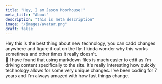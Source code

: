 ```yaml
---
title: "Hey, I am Jason Moorhouse!"
meta_title: "About"
description: "this is meta description"
image: "/images/avatar.png"
draft: false
---
```


Hey this is the best thing about new technology, you can cadd changes anywhere and figure it out on the fly.
 I kinda wonder why this works sometimes and other times it really doesn't.  
🥸 I have found that using markdown files is much easier to edit as I'm driving content specifically to the site.  It's really interesting how quickly technology allows for some very unique changes.
I've been coding for 7 years and I'm always amazed with how fast things change.